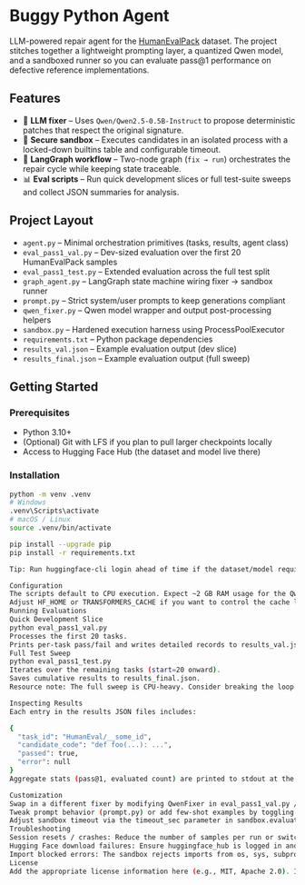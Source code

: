 
# Buggy Python Agent

LLM-powered repair agent for the [HumanEvalPack](https://huggingface.co/datasets/bigcode/humanevalpack) dataset. The project stitches together a lightweight prompting layer, a quantized Qwen model, and a sandboxed runner so you can evaluate pass@1 performance on defective reference implementations.

## Features

- 🔧 **LLM fixer** – Uses `Qwen/Qwen2.5-0.5B-Instruct` to propose deterministic patches that respect the original signature.
- 🧪 **Secure sandbox** – Executes candidates in an isolated process with a locked-down builtins table and configurable timeout.
- 🔁 **LangGraph workflow** – Two-node graph (`fix → run`) orchestrates the repair cycle while keeping state traceable.
- 📊 **Eval scripts** – Run quick development slices or full test-suite sweeps and collect JSON summaries for analysis.

## Project Layout

- `agent.py` – Minimal orchestration primitives (tasks, results, agent class)
- `eval_pass1_val.py` – Dev-sized evaluation over the first 20 HumanEvalPack samples
- `eval_pass1_test.py` – Extended evaluation across the full test split
- `graph_agent.py` – LangGraph state machine wiring fixer → sandbox runner
- `prompt.py` – Strict system/user prompts to keep generations compliant
- `qwen_fixer.py` – Qwen model wrapper and output post-processing helpers
- `sandbox.py` – Hardened execution harness using ProcessPoolExecutor
- `requirements.txt` – Python package dependencies
- `results_val.json` – Example evaluation output (dev slice)
- `results_final.json` – Example evaluation output (full sweep)

## Getting Started

### Prerequisites

- Python 3.10+
- (Optional) Git with LFS if you plan to pull larger checkpoints locally
- Access to Hugging Face Hub (the dataset and model live there)

### Installation

```bash
python -m venv .venv
# Windows
.venv\Scripts\activate
# macOS / Linux
source .venv/bin/activate

pip install --upgrade pip
pip install -r requirements.txt

Tip: Run huggingface-cli login ahead of time if the dataset/model require authentication.

Configuration
The scripts default to CPU execution. Expect ~2 GB RAM usage for the Qwen 0.5B model plus additional headroom for the sandbox worker.
Adjust HF_HOME or TRANSFORMERS_CACHE if you want to control the cache location for models/datasets.
Running Evaluations
Quick Development Slice
python eval_pass1_val.py
Processes the first 20 tasks.
Prints per-task pass/fail and writes detailed records to results_val.json.
Full Test Sweep
python eval_pass1_test.py
Iterates over the remaining tasks (start=20 onward).
Saves cumulative results to results_final.json.
Resource note: The full sweep is CPU-heavy. Consider breaking the loop into chunks or running on a machine with ample RAM/CPU time to avoid OS watchdog resets.

Inspecting Results
Each entry in the results JSON files includes:

{
  "task_id": "HumanEval/__some_id",
  "candidate_code": "def foo(...): ...",
  "passed": true,
  "error": null
}
Aggregate stats (pass@1, evaluated count) are printed to stdout at the end of each run.

Customization
Swap in a different fixer by modifying QwenFixer in eval_pass1_val.py / eval_pass1_test.py.
Tweak prompt behavior (prompt.py) or add few-shot examples by toggling include_few_shot.
Adjust sandbox timeout via the timeout_sec parameter in sandbox.evaluate_candidate.
Troubleshooting
Session resets / crashes: Reduce the number of samples per run or switch to a smaller/quantized model. Running on a GPU or server-class CPU helps.
Hugging Face download failures: Ensure huggingface_hub is logged in and network access is permitted.
Import blocked errors: The sandbox rejects imports from os, sys, subprocess, etc. Modify _BLOCKED_IMPORTS in sandbox.py only if you fully trust the generated code.
License
Add the appropriate license information here (e.g., MIT, Apache 2.0). If you borrowed code from other projects, ensure their licenses are compatible and acknowledged.


